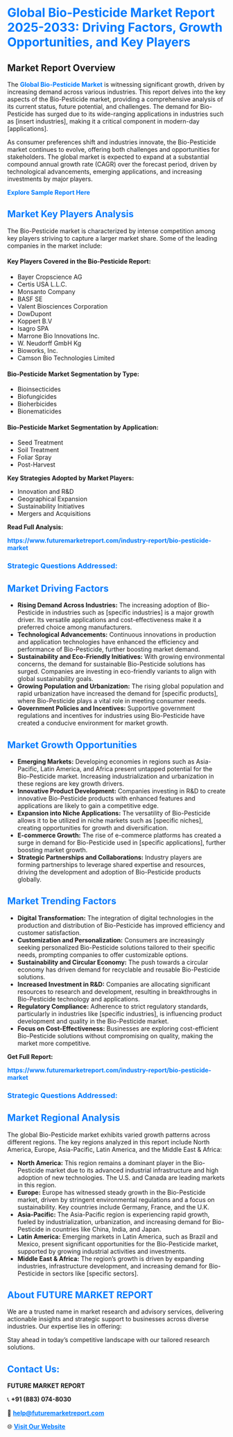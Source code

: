 <h1 style="color: #007BFF;">Global Bio-Pesticide Market Report 2025-2033: Driving Factors, Growth Opportunities, and Key Players</h1>

<section id="overview">
<h2>Market Report Overview</h2>
<p>The <a href="https://www.futuremarketreport.com/industry-report/bio-pesticide-market" style="color: #007BFF; text-decoration: none;"><strong>Global Bio-Pesticide Market</strong></a> is witnessing significant growth, driven by increasing demand across various industries. This report delves into the key aspects of the Bio-Pesticide market, providing a comprehensive analysis of its current status, future potential, and challenges. The demand for Bio-Pesticide has surged due to its wide-ranging applications in industries such as [insert industries], making it a critical component in modern-day [applications].</p>
<p>As consumer preferences shift and industries innovate, the Bio-Pesticide market continues to evolve, offering both challenges and opportunities for stakeholders. The global market is expected to expand at a substantial compound annual growth rate (CAGR) over the forecast period, driven by technological advancements, emerging applications, and increasing investments by major players.</p>
</section>

<section id="overview">
<p><a href="https://www.futuremarketreport.com/request-sample/reportId=114651" style="color: #007BFF; text-decoration: none;"><strong>Explore Sample Report Here</strong></a></p>
</section>

<section id="key-players">
<h2 style="color: #007BFF;">Market Key Players Analysis</h2>
<p>The Bio-Pesticide market is characterized by intense competition among key players striving to capture a larger market share. Some of the leading companies in the market include:</p>
<h4>Key Players Covered in the Bio-Pesticide Report:</h4>
<ul><li>Bayer Cropscience AG</li><li>Certis USA L.L.C.</li><li>Monsanto Company</li><li>BASF SE</li><li>Valent Biosciences Corporation</li><li>DowDupont</li><li>Koppert B.V</li><li>Isagro SPA</li><li>Marrone Bio Innovations Inc.</li><li>W. Neudorff GmbH Kg</li><li>Bioworks, Inc.</li><li>Camson Bio Technologies Limited</li></ul>
<h4>Bio-Pesticide Market Segmentation by Type:</h4>
<ul><li>Bioinsecticides</li><li>Biofungicides</li><li>Bioherbicides</li><li>Bionematicides</li></ul>

<h4>Bio-Pesticide Market Segmentation by Application:</h4>
<ul><li>Seed Treatment</li><li>Soil Treatment</li><li>Foliar Spray</li><li>Post-Harvest</li></ul>
<p><strong>Key Strategies Adopted by Market Players:</strong></p>
<ul>
<li>Innovation and R&D</li>
<li>Geographical Expansion</li>
<li>Sustainability Initiatives</li>
<li>Mergers and Acquisitions</li>
</ul>
</section>

<section>
<p><strong>Read Full Analysis: </strong></p><a href="https://www.futuremarketreport.com/industry-report/bio-pesticide-market" style="color: #007BFF; text-decoration: none;"><strong>https://www.futuremarketreport.com/industry-report/bio-pesticide-market</strong></a>
<h3 style="color: #007BFF;">Strategic Questions Addressed:</h3>
</section>

<section id="driving-factors">
<h2 style="color: #007BFF;">Market Driving Factors</h2>
<ul>
<li><strong>Rising Demand Across Industries:</strong> The increasing adoption of Bio-Pesticide in industries such as [specific industries] is a major growth driver. Its versatile applications and cost-effectiveness make it a preferred choice among manufacturers.</li>
<li><strong>Technological Advancements:</strong> Continuous innovations in production and application technologies have enhanced the efficiency and performance of Bio-Pesticide, further boosting market demand.</li>
<li><strong>Sustainability and Eco-Friendly Initiatives:</strong> With growing environmental concerns, the demand for sustainable Bio-Pesticide solutions has surged. Companies are investing in eco-friendly variants to align with global sustainability goals.</li>
<li><strong>Growing Population and Urbanization:</strong> The rising global population and rapid urbanization have increased the demand for [specific products], where Bio-Pesticide plays a vital role in meeting consumer needs.</li>
<li><strong>Government Policies and Incentives:</strong> Supportive government regulations and incentives for industries using Bio-Pesticide have created a conducive environment for market growth.</li>
</ul>
</section>

<section id="growth-opportunities">
<h2 style="color: #007BFF;">Market Growth Opportunities</h2>
<ul>
<li><strong>Emerging Markets:</strong> Developing economies in regions such as Asia-Pacific, Latin America, and Africa present untapped potential for the Bio-Pesticide market. Increasing industrialization and urbanization in these regions are key growth drivers.</li>
<li><strong>Innovative Product Development:</strong> Companies investing in R&D to create innovative Bio-Pesticide products with enhanced features and applications are likely to gain a competitive edge.</li>
<li><strong>Expansion into Niche Applications:</strong> The versatility of Bio-Pesticide allows it to be utilized in niche markets such as [specific niches], creating opportunities for growth and diversification.</li>
<li><strong>E-commerce Growth:</strong> The rise of e-commerce platforms has created a surge in demand for Bio-Pesticide used in [specific applications], further boosting market growth.</li>
<li><strong>Strategic Partnerships and Collaborations:</strong> Industry players are forming partnerships to leverage shared expertise and resources, driving the development and adoption of Bio-Pesticide products globally.</li>
</ul>
</section>

<section id="trending-factors">
<h2 style="color: #007BFF;">Market Trending Factors</h2>
<ul>
<li><strong>Digital Transformation:</strong> The integration of digital technologies in the production and distribution of Bio-Pesticide has improved efficiency and customer satisfaction.</li>
<li><strong>Customization and Personalization:</strong> Consumers are increasingly seeking personalized Bio-Pesticide solutions tailored to their specific needs, prompting companies to offer customizable options.</li>
<li><strong>Sustainability and Circular Economy:</strong> The push towards a circular economy has driven demand for recyclable and reusable Bio-Pesticide solutions.</li>
<li><strong>Increased Investment in R&D:</strong> Companies are allocating significant resources to research and development, resulting in breakthroughs in Bio-Pesticide technology and applications.</li>
<li><strong>Regulatory Compliance:</strong> Adherence to strict regulatory standards, particularly in industries like [specific industries], is influencing product development and quality in the Bio-Pesticide market.</li>
<li><strong>Focus on Cost-Effectiveness:</strong> Businesses are exploring cost-efficient Bio-Pesticide solutions without compromising on quality, making the market more competitive.</li>
</ul>
</section>

<section>
<p><strong>Get Full Report: </strong></p><a href="https://www.futuremarketreport.com/industry-report/bio-pesticide-market" style="color: #007BFF; text-decoration: none;"><strong>https://www.futuremarketreport.com/industry-report/bio-pesticide-market</strong></a>
<h3 style="color: #007BFF;">Strategic Questions Addressed:</h3>
</section>


<section id="regional-analysis">
<h2 style="color: #007BFF;">Market Regional Analysis</h2>
<p>The global Bio-Pesticide market exhibits varied growth patterns across different regions. The key regions analyzed in this report include North America, Europe, Asia-Pacific, Latin America, and the Middle East & Africa:</p>
<ul>
<li><strong>North America:</strong> This region remains a dominant player in the Bio-Pesticide market due to its advanced industrial infrastructure and high adoption of new technologies. The U.S. and Canada are leading markets in this region.</li>
<li><strong>Europe:</strong> Europe has witnessed steady growth in the Bio-Pesticide market, driven by stringent environmental regulations and a focus on sustainability. Key countries include Germany, France, and the U.K.</li>
<li><strong>Asia-Pacific:</strong> The Asia-Pacific region is experiencing rapid growth, fueled by industrialization, urbanization, and increasing demand for Bio-Pesticide in countries like China, India, and Japan.</li>
<li><strong>Latin America:</strong> Emerging markets in Latin America, such as Brazil and Mexico, present significant opportunities for the Bio-Pesticide market, supported by growing industrial activities and investments.</li>
<li><strong>Middle East & Africa:</strong> The region’s growth is driven by expanding industries, infrastructure development, and increasing demand for Bio-Pesticide in sectors like [specific sectors].</li>
</ul>
</section>

<footer>
<h2 style="color: #007BFF;">About FUTURE MARKET REPORT</h2>
<p>We are a trusted name in market research and advisory services, delivering actionable insights and strategic support to businesses across diverse industries. Our expertise lies in offering:</p>

<p>Stay ahead in today’s competitive landscape with our tailored research solutions.</p>

<h2 style="color: #007BFF;">Contact Us:</h2>
<p><strong>FUTURE MARKET REPORT</strong></p>
<p>📞 <strong>+91 (883) 074-8030</strong></p>
<p>📧 <strong><a href="mailto:help@futuremarketreport.com" style="color: #007BFF;">help@futuremarketreport.com</a></strong></p>
<p>🌐 <strong><a href="https://www.futuremarketreport.com/" style="color: #007BFF;">Visit Our Website</a></strong></p>
</footer>
